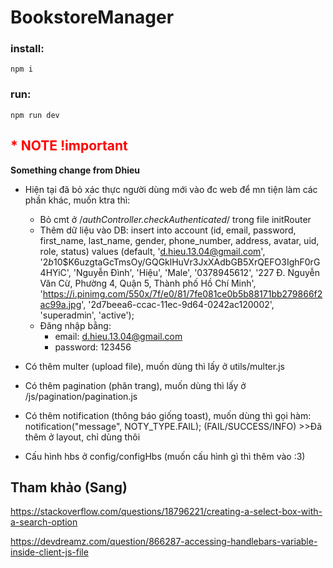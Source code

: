 # BookstoreManager

### install: 
    npm i

### run:
    npm run dev

## <font color='red'>* NOTE  !important</font>
**Something change from Dhieu**

- Hiện tại đã bỏ xác thực người dùng mới vào đc web để mn tiện làm các phần khác, muốn ktra thì:
    - Bỏ cmt ở /*authController.checkAuthenticated*/ trong file initRouter
    - Thêm dữ liệu vào DB: insert into account (id, email, password, first_name, last_name, gender, phone_number, address, avatar, uid, role, status) values (default, 'd.hieu.13.04@gmail.com', '$2b$10$K6uzgtaGcTmsOy/GQGklHuVr3JxXAdbGB5XrQEFO3IghF0rG4HYiC', 'Nguyễn Đình', 'Hiệu', 'Male', '0378945612', '227 Đ. Nguyễn Văn Cừ, Phường 4, Quận 5, Thành phố Hồ Chí Minh', 'https://i.pinimg.com/550x/7f/e0/81/7fe081ce0b5b88171bb279866f2ac99a.jpg', '2d7beea6-ccac-11ec-9d64-0242ac120002', 'superadmin', 'active');
    - Đăng nhập bằng: 
        - email: d.hieu.13.04@gmail.com
        - password: 123456

- Có thêm multer (upload file), muốn dùng thì lấy ở utils/multer.js
- Có thêm pagination (phân trang), muốn dùng thì lấy ở /js/pagination/pagination.js
- Có thêm notification (thông báo giống toast), muốn dùng thì gọi hàm: notification("message", NOTY_TYPE.FAIL); (FAIL/SUCCESS/INFO) >>Đã thêm ở layout, chỉ dùng thôi
- Cấu hình hbs ở config/configHbs (muốn cấu hình gì thì thêm vào :3)


## Tham khảo (Sang)
https://stackoverflow.com/questions/18796221/creating-a-select-box-with-a-search-option

https://devdreamz.com/question/866287-accessing-handlebars-variable-inside-client-js-file